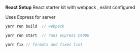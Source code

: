 **React Setup**
React starter kit with webpack , eslint configured

Uses Express for server

``` js
yarn run build  // webpack

yarn run start  // runs express @4000

yarn fix // formats and fixes lint

```